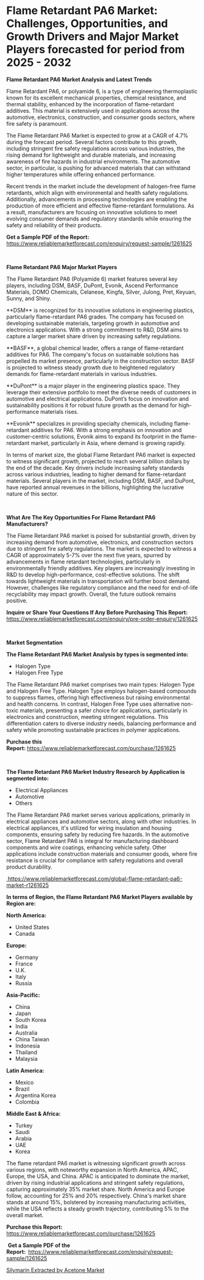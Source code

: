 <p><h1>Flame Retardant PA6 Market: Challenges, Opportunities, and Growth Drivers and Major Market Players forecasted for period from 2025 - 2032</h1></p><p><strong>Flame Retardant PA6 Market Analysis and Latest Trends</strong></p>
<p><p>Flame Retardant PA6, or polyamide 6, is a type of engineering thermoplastic known for its excellent mechanical properties, chemical resistance, and thermal stability, enhanced by the incorporation of flame-retardant additives. This material is extensively used in applications across the automotive, electronics, construction, and consumer goods sectors, where fire safety is paramount. </p><p>The Flame Retardant PA6 Market is expected to grow at a CAGR of 4.7% during the forecast period. Several factors contribute to this growth, including stringent fire safety regulations across various industries, the rising demand for lightweight and durable materials, and increasing awareness of fire hazards in industrial environments. The automotive sector, in particular, is pushing for advanced materials that can withstand higher temperatures while offering enhanced performance.</p><p>Recent trends in the market include the development of halogen-free flame retardants, which align with environmental and health safety regulations. Additionally, advancements in processing technologies are enabling the production of more efficient and effective flame-retardant formulations. As a result, manufacturers are focusing on innovative solutions to meet evolving consumer demands and regulatory standards while ensuring the safety and reliability of their products.</p></p>
<p><strong>Get a Sample PDF of the Report:&nbsp;</strong> <a href="https://www.reliablemarketforecast.com/enquiry/request-sample/1261625?utm_campaign=1893&utm_medium=2&utm_source=Github&utm_content=ia&utm_term=02022025&utm_id=flame-retardant-pa6">https://www.reliablemarketforecast.com/enquiry/request-sample/1261625</a></p>
<p>&nbsp;</p>
<p><strong>Flame Retardant PA6 Major Market Players</strong></p>
<p><p>The Flame Retardant PA6 (Polyamide 6) market features several key players, including DSM, BASF, DuPont, Evonik, Ascend Performance Materials, DOMO Chemicals, Celanese, Kingfa, Silver, Julong, Pret, Keyuan, Sunny, and Shiny. </p><p>**DSM** is recognized for its innovative solutions in engineering plastics, particularly flame-retardant PA6 grades. The company has focused on developing sustainable materials, targeting growth in automotive and electronics applications. With a strong commitment to R&D, DSM aims to capture a larger market share driven by increasing safety regulations.</p><p>**BASF**, a global chemical leader, offers a range of flame-retardant additives for PA6. The company's focus on sustainable solutions has propelled its market presence, particularly in the construction sector. BASF is projected to witness steady growth due to heightened regulatory demands for flame-retardant materials in various industries.</p><p>**DuPont** is a major player in the engineering plastics space. They leverage their extensive portfolio to meet the diverse needs of customers in automotive and electrical applications. DuPont’s focus on innovation and sustainability positions it for robust future growth as the demand for high-performance materials rises.</p><p>**Evonik** specializes in providing specialty chemicals, including flame-retardant additives for PA6. With a strong emphasis on innovation and customer-centric solutions, Evonik aims to expand its footprint in the flame-retardant market, particularly in Asia, where demand is growing rapidly.</p><p>In terms of market size, the global Flame Retardant PA6 market is expected to witness significant growth, projected to reach several billion dollars by the end of the decade. Key drivers include increasing safety standards across various industries, leading to higher demand for flame-retardant materials. Several players in the market, including DSM, BASF, and DuPont, have reported annual revenues in the billions, highlighting the lucrative nature of this sector.</p></p>
<p>&nbsp;</p>
<p><strong>What Are The Key Opportunities For Flame Retardant PA6 Manufacturers?</strong></p>
<p><p>The Flame Retardant PA6 market is poised for substantial growth, driven by increasing demand from automotive, electronics, and construction sectors due to stringent fire safety regulations. The market is expected to witness a CAGR of approximately 5-7% over the next five years, spurred by advancements in flame retardant technologies, particularly in environmentally friendly additives. Key players are increasingly investing in R&D to develop high-performance, cost-effective solutions. The shift towards lightweight materials in transportation will further boost demand. However, challenges like regulatory compliance and the need for end-of-life recyclability may impact growth. Overall, the future outlook remains positive.</p></p>
<p><strong>Inquire or Share Your Questions If Any Before Purchasing This Report:</strong> <a href="https://www.reliablemarketforecast.com/enquiry/pre-order-enquiry/1261625?utm_campaign=1893&utm_medium=2&utm_source=Github&utm_content=ia&utm_term=02022025&utm_id=flame-retardant-pa6">https://www.reliablemarketforecast.com/enquiry/pre-order-enquiry/1261625</a></p>
<p>&nbsp;</p>
<p><strong>Market Segmentation</strong></p>
<p><strong>The Flame Retardant PA6 Market Analysis by types is segmented into:</strong></p>
<p><ul><li>Halogen Type</li><li>Halogen Free Type</li></ul></p>
<p><p>The Flame Retardant PA6 market comprises two main types: Halogen Type and Halogen Free Type. Halogen Type employs halogen-based compounds to suppress flames, offering high effectiveness but raising environmental and health concerns. In contrast, Halogen Free Type uses alternative non-toxic materials, presenting a safer choice for applications, particularly in electronics and construction, meeting stringent regulations. This differentiation caters to diverse industry needs, balancing performance and safety while promoting sustainable practices in polymer applications.</p></p>
<p><strong>Purchase this Report:&nbsp;</strong><a href="https://www.reliablemarketforecast.com/purchase/1261625?utm_campaign=1893&utm_medium=2&utm_source=Github&utm_content=ia&utm_term=02022025&utm_id=flame-retardant-pa6">https://www.reliablemarketforecast.com/purchase/1261625</a></p>
<p>&nbsp;</p>
<p><strong>The Flame Retardant PA6 Market Industry Research by Application is segmented into:</strong></p>
<p><ul><li>Electrical Appliances</li><li>Automotive</li><li>Others</li></ul></p>
<p><p>The Flame Retardant PA6 market serves various applications, primarily in electrical appliances and automotive sectors, along with other industries. In electrical appliances, it's utilized for wiring insulation and housing components, ensuring safety by reducing fire hazards. In the automotive sector, Flame Retardant PA6 is integral for manufacturing dashboard components and wire coatings, enhancing vehicle safety. Other applications include construction materials and consumer goods, where fire resistance is crucial for compliance with safety regulations and overall product durability.</p></p>
<p><a href="https://www.reliablemarketforecast.com/global-flame-retardant-pa6-market-r1261625?utm_campaign=1893&utm_medium=2&utm_source=Github&utm_content=ia&utm_term=02022025&utm_id=flame-retardant-pa6">&nbsp;https://www.reliablemarketforecast.com/global-flame-retardant-pa6-market-r1261625</a></p>
<p><strong>In terms of Region, the Flame Retardant PA6 Market Players available by Region are:</strong></p>
<p>
    <p> <strong> North America: </strong>
        <ul>
            <li>United States</li>
            <li>Canada</li>
        </ul>
        </p> 
    <p> <strong> Europe: </strong>
        <ul>
            <li>Germany</li>
            <li>France</li>
            <li>U.K.</li>
            <li>Italy</li>
            <li>Russia</li>
        </ul>
        </p> 
    <p> <strong> Asia-Pacific: </strong>
        <ul>
            <li>China</li>
            <li>Japan</li>
            <li>South Korea</li>
            <li>India</li>
            <li>Australia</li>
            <li>China Taiwan</li>
            <li>Indonesia</li>
            <li>Thailand</li>
            <li>Malaysia</li>
        </ul>
        </p> 
    <p> <strong> Latin America: </strong>
        <ul>
            <li>Mexico</li>
            <li>Brazil</li>
            <li>Argentina Korea</li>
            <li>Colombia</li>
        </ul>
        </p> 
    <p> <strong> Middle East & Africa: </strong>
        <ul>
            <li>Turkey</li>
            <li>Saudi</li>
            <li>Arabia</li>
            <li>UAE</li>
            <li>Korea</li>
        </ul>
    </p>
    </p>
<p><p>The flame retardant PA6 market is witnessing significant growth across various regions, with noteworthy expansion in North America, APAC, Europe, the USA, and China. APAC is anticipated to dominate the market, driven by rising industrial applications and stringent safety regulations, capturing approximately 35% market share. North America and Europe follow, accounting for 25% and 20% respectively. China's market share stands at around 15%, bolstered by increasing manufacturing activities, while the USA reflects a steady growth trajectory, contributing 5% to the overall market.</p></p>
<p><strong>Purchase this Report: </strong><a href="https://www.reliablemarketforecast.com/purchase/1261625?utm_campaign=1893&utm_medium=2&utm_source=Github&utm_content=ia&utm_term=02022025&utm_id=flame-retardant-pa6">https://www.reliablemarketforecast.com/purchase/1261625</a></p>
<p>&nbsp;<strong>Get a Sample PDF of the Report:&nbsp;&nbsp;</strong><a href="https://www.reliablemarketforecast.com/enquiry/request-sample/1261625?utm_campaign=1893&utm_medium=2&utm_source=Github&utm_content=ia&utm_term=02022025&utm_id=flame-retardant-pa6">https://www.reliablemarketforecast.com/enquiry/request-sample/1261625</a></p>
<p><strong></strong></p>
<p><p><a href="https://github.com/PeterParrish5/Market-Research-Report-List-7/blob/main/silymarin-extracted-by-acetone-market.md?utm_campaign=1893&utm_medium=2&utm_source=Github&utm_content=ia&utm_term=02022025&utm_id=flame-retardant-pa6">Silymarin Extracted by Acetone Market</a></p></p>